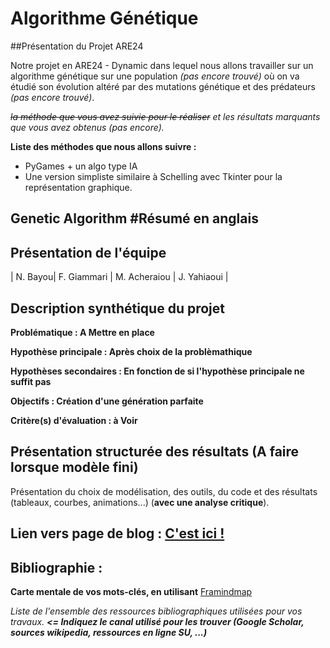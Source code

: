 # Algorithme Génétique

 ##Présentation du Projet ARE24 
 
Notre projet en ARE24 - Dynamic dans lequel nous allons travailler sur un algorithme génétique sur une population _(pas encore trouvé)_ où on va étudié son évolution altéré par des mutations génétique et des prédateurs _(pas encore trouvé)_. 

_~~la méthode que vous avez suivie pour le réaliser~~ et les résultats marquants que vous avez obtenus (pas encore)._

**Liste des méthodes que nous allons suivre :**

 - PyGames + un algo type IA
 - Une version simpliste similaire à Schelling avec Tkinter pour la représentation graphique.

## Genetic Algorithm #Résumé en anglais

## Présentation de l'équipe

| N. Bayou| F. Giammari | M. Acheraiou | J. Yahiaoui |

## Description synthétique du projet

**Problématique : A Mettre en place** 

**Hypothèse principale : Après choix de la problèmathique**

**Hypothèses secondaires : En fonction de si l'hypothèse principale ne suffit pas** 

**Objectifs : Création d'une génération parfaite**

**Critère(s) d'évaluation : à Voir**

## Présentation structurée des résultats (A faire lorsque modèle fini)

Présentation du choix de modélisation, des outils, du code et des résultats (tableaux, courbes, animations...) (**avec une analyse critique**).

## Lien vers page de blog : <a href="blog.html"> C'est ici ! </a>

## Bibliographie :

**Carte mentale de vos mots-clés, en utilisant** <a href="https://framindmap.org/mindmaps/index.html">Framindmap </a> 

_Liste de l'ensemble des ressources bibliographiques utilisées pour vos travaux. **<= Indiquez le canal utilisé pour les trouver (Google Scholar, sources wikipedia, ressources en ligne SU, ...)**_
